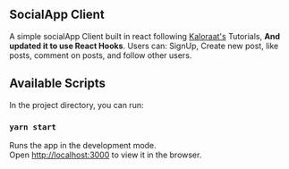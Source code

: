 ## SocialApp Client
A simple socialApp Client built in react following [Kaloraat's](https://github.com/kaloraat) Tutorials, **And updated it to use React Hooks**.
Users can: 
    SignUp, Create new post, like posts, comment on posts, and follow other users. 
    

## Available Scripts

In the project directory, you can run:

### `yarn start`

Runs the app in the development mode.<br>
Open [http://localhost:3000](http://localhost:3000) to view it in the browser.
